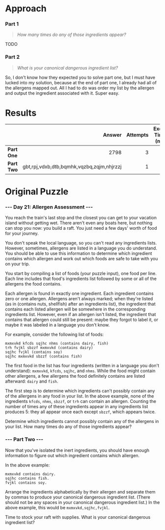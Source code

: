 # Approach

### Part 1
> _How many times do any of those ingredients appear?_

TODO

### Part 2
> _What is your canonical dangerous ingredient list?_

So, I don't know how they expected you to solve part one, but I must have lucked into my solution, because at the end
of part one, I already had all of the allergens mapped out. All I had to do was order my list by the allergen and output
the ingredient associated with it. Super easy.

# Results

|    | Answer     | Attempts  | Exec. Time (ms) | Solve Time (HH:mm:ss) | Rank |
| ------ |-----------:| ---------:| -------------------:| ----:| ----:|
| **Part One**  | 2798  | 3  | 7  | 01:22:55  | 2815  |
| **Part Two**  | gbt,rpj,vdxb,dtb,bqmhk,vqzbq,zqjm,nhjrzzj  | 1  | 6  | 00:04:39  | 2586  |

# Original Puzzle

### --- Day 21: Allergen Assessment ---
You reach the train's last stop and the closest you can get to your vacation island without getting wet. There aren't
even any boats here, but nothing can stop you now: you build a raft. You just need a few days' worth of food for your
journey.

You don't speak the local language, so you can't read any ingredients lists. However, sometimes, allergens are listed
in a language you do understand. You should be able to use this information to determine which ingredient contains
which allergen and work out which foods are safe to take with you on your trip.

You start by compiling a list of foods (your puzzle input), one food per line. Each line includes that food's
ingredients list followed by some or all of the allergens the food contains.

Each allergen is found in exactly one ingredient. Each ingredient contains zero or one allergen. Allergens aren't
always marked; when they're listed (as in (contains nuts, shellfish) after an ingredients list), the ingredient that
contains each listed allergen will be somewhere in the corresponding ingredients list. However, even if an allergen
isn't listed, the ingredient that contains that allergen could still be present: maybe they forgot to label it, or
maybe it was labeled in a language you don't know.

For example, consider the following list of foods:
```
mxmxvkd kfcds sqjhc nhms (contains dairy, fish)
trh fvjkl sbzzf mxmxvkd (contains dairy)
sqjhc fvjkl (contains soy)
sqjhc mxmxvkd sbzzf (contains fish)
```
The first food in the list has four ingredients (written in a language you don't understand):
`mxmxvkd`, `kfcds`, `sqjhc`, and `nhms`. While the food might contain other allergens, a few allergens the food
definitely contains are listed afterward: `dairy` and `fish`.

The first step is to determine which ingredients can't possibly contain any of the allergens in any food in your list.
In the above example, none of the ingredients `kfcds`, `nhms`, `sbzzf`, or `trh` can contain an allergen. Counting
the number of times any of these ingredients appear in any ingredients list produces 5: they all appear once each
except `sbzzf`, which appears twice.

Determine which ingredients cannot possibly contain any of the allergens in your list. How many times do any of those
ingredients appear?

### --- Part Two ---
Now that you've isolated the inert ingredients, you should have enough information to figure out which ingredient
contains which allergen.

In the above example:
```
mxmxvkd contains dairy.
sqjhc contains fish.
fvjkl contains soy.
```
Arrange the ingredients alphabetically by their allergen and separate them by commas to produce your canonical
dangerous ingredient list. (There should not be any spaces in your canonical dangerous ingredient list.) In the
above example, this would be `mxmxvkd,sqjhc,fvjkl`.

Time to stock your raft with supplies. What is your canonical dangerous ingredient list?
